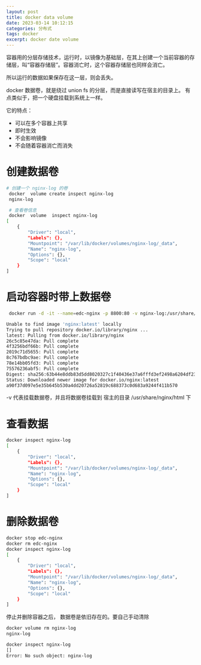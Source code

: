 ```yaml
---
layout: post
title: docker data volume 
date: 2023-03-14 10:12:15
categories: 分布式
tags: docker 
excerpt: docker date volume 
---
```


容器用的分层存储技术，运行时，以镜像为基础层，在其上创建一个当前容器的存储层，叫“容器存储层”。容器消亡时，这个容器存储层也同样会消亡。

所以运行的数据如果保存在这一层，则会丢失。

docker 数据卷，就是绕过 union fs 的分层，而是直接读写在宿主的目录上。 有点类似于，把一个硬盘挂载到系统上一样。

它的特点：

- 可以在多个容器上共享
- 即时生效
- 不会影响镜像
- 不会随着容器消亡而消失 

# 创建数据卷

```sh 
# 创建一个 nginx-log 的卷
 docker  volume create inspect nginx-log 
 nginx-log

 # 查看卷信息
 docker  volume  inspect nginx-log
[
    {
        "Driver": "local",
        "Labels": {},
        "Mountpoint": "/var/lib/docker/volumes/nginx-log/_data",
        "Name": "nginx-log",
        "Options": {},
        "Scope": "local"
    }
]
```

# 启动容器时带上数据卷

```sh 
 docker run -d -it --name=edc-nginx -p 8800:80 -v nginx-log:/usr/share/nginx/html nginx

Unable to find image 'nginx:latest' locally
Trying to pull repository docker.io/library/nginx ...
latest: Pulling from docker.io/library/nginx
26c5c85e47da: Pull complete
4f3256bdf66b: Pull complete
2019c71d5655: Pull complete
8c767bdbc9ae: Pull complete
78e14bb05fd3: Pull complete
75576236abf5: Pull complete
Digest: sha256:63b44e8ddb83d5dd8020327c1f40436e37a6fffd3ef2498a6204df23be6e7e94
Status: Downloaded newer image for docker.io/nginx:latest
a90f37d097e5e35b645b530a4dd20726a52819c688373c0d683a9244f411b570
```
-v 代表挂载数据卷，并且将数据卷挂载到 宿主的目录 /usr/share/nginx/html 下

# 查看数据 

```sh
docker inspect nginx-log
[
    {
        "Driver": "local",
        "Labels": {},
        "Mountpoint": "/var/lib/docker/volumes/nginx-log/_data",
        "Name": "nginx-log",
        "Options": {},
        "Scope": "local"
    }
]
```
# 删除数据卷

```sh 
docker stop edc-nginx
docker rm edc-nginx
docker inspect nginx-log
[
    {
        "Driver": "local",
        "Labels": {},
        "Mountpoint": "/var/lib/docker/volumes/nginx-log/_data",
        "Name": "nginx-log",
        "Options": {},
        "Scope": "local"
    }
]
```

停止并删除容器之后， 数据卷是依旧存在的。要自己手动清除

```sh
docker volume rm nginx-log
nginx-log

docker inspect nginx-log
[]
Error: No such object: nginx-log
```

